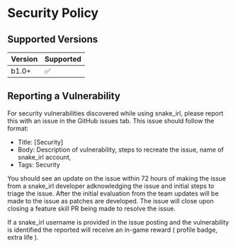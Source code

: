 # Security Policy

## Supported Versions

| Version | Supported          |
| ------- | ------------------ |
| b1.0+   | :white_check_mark: |

## Reporting a Vulnerability

For security vulnerabilities discovered while using snake_irl, please report this with an issue in the GitHub issues tab. 
This issue should follow the format:
- Title: [Security] <Name of issue>
- Body: Description of vulnerability, steps to recreate the issue, name of snake_irl account, 
- Tags: Security

You should see an update on the issue within 72 hours of making the issue from a snake_irl developer adknowledging the issue and initial steps to triage the issue. After the initial evaluation from the team updates will be made to the issue as patches are developed. The issue will close upon closing a feature skill
PR being made to resolve the issue.

If a snake_irl username is provided in the issue posting and the vulnerability is identified the reported will receive an in-game reward ( profile badge, extra life ).
